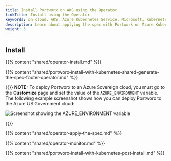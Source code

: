 ```yaml
---
title: Install Portworx on AKS using the Operator
linkTitle: Install using the Operator
keywords: on cloud, AKS, Azure Kubernetes Service, Microsoft, Kubernetes, k8s
description: Learn about applying the spec with Portwork on Azure Kubernetes Service.
weight: 3
---
```


## Install

{{% content "shared/operator-install.md" %}}

{{% content "shared/portworx-install-with-kubernetes-shared-generate-the-spec-footer-operator.md" %}}

{{<info>}}
**NOTE:** To deploy Portworx to an Azure Sovereign cloud, you must go to the **Customize** page and set the value of the `AZURE_ENVIRONMENT` variable. The following example screenshot shows how you can deploy Portworx to the Azure US Government cloud:

![Screenshot showing the AZURE_ENVIRONMENT variable](/img/azure-sovereign-example.png)

{{</info>}}

{{% content "shared/operator-apply-the-spec.md" %}}

{{% content "shared/operator-monitor.md" %}}

{{% content "shared/portworx-install-with-kubernetes-post-install.md" %}}
